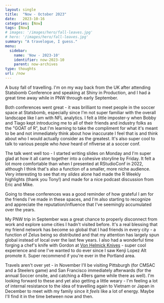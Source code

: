 ```yaml
---
layout: single
title:  "Now - October 2023"
date:   2023-10-16
categories: [Now]
tags: [Now]
# images: '/images/hero/fall-leaves.jpg'
# hero: '/images/hero/fall-leaves.jpg'
summary: "A travelogue, I guess."
menu:
  sidebar:
    name: 'Now - 2023-10'
    identifier: now-2023-10
    parent: now-archives
type: thoughts
url: /now
---
```


A busy fall of travelling. I'm on my way back from the UK after attending Statsbomb 
Conference and speaking at Shiny in Production, and I had a great time away while 
in PNW through early September.  

Both conferences went great - it was brilliant to meet people in the soccer space
at Statsbomb, especially since I'm not super familiar with the overall landscape
like I am with NFL analytics. I felt a little imposter-y when Bobby and Tiago kept 
introducing me to all of their friends and industry folks as the "GOAT of R", but 
I'm learning to take the compliment for what it's meant to be and not immediately 
think about how inaccurate I feel that is and think about who I would actually
consider as the greatest. It's also super cool to talk to various people who 
_have_ heard of nflverse at a soccer conf. 

The talk went well too - I started writing slides on Monday and I'm super glad at 
how it all came together into a cohesive storyline by Friday. It felt a lot more 
comfortable than when I presented at RStudioConf in 2022, although I think that's 
also a function of a smaller, more niche audience. Very interesting to see that 
my _slides_ alone had made the R Weekly highlights (thank you Tony!) and made for
a nice podcast discussion from Eric and Mike. 

Going to these conferences was a good reminder of how grateful I am for the friends 
I've made in these spaces, and I'm also starting to recognize and appreciate the 
reputation/influence that I've seemingly accumulated over the years.

My PNW trip in September was a great chance to properly disconnect from work and 
explore some cities I hadn't visited before. It's a real blessing that my friend
network has become so global that I had friends in every city - a function of 
Zelus being so distributed and that my attention has largely spun global instead 
of local over the last few years. I also had a wonderful time forging a chef's knife 
with Gordon at [Von Helmick Knives](https://www.vonhelmickknives.com/) - super 
cool experience and one I've wanted to do ever since I saw Kenji Lopez Alt promote 
it. Super recommend if you're ever in the Portland area.

Travels aren't over yet - in November I'll be visiting Pittsburgh (for CMSAC and 
a Steelers game) and San Francisco immediately afterwards (for the annual Soccer 
onsite, and catching a 49ers game while there as well). I'm looking forward to these
and yet also getting a little weary - I'm feeling a lot of internal resistance to 
the idea of travelling again to Vietnam or Japan in December to meet with my family
since it _feels_ like a lot of energy. Maybe I'll find it in the time between
now and then.
